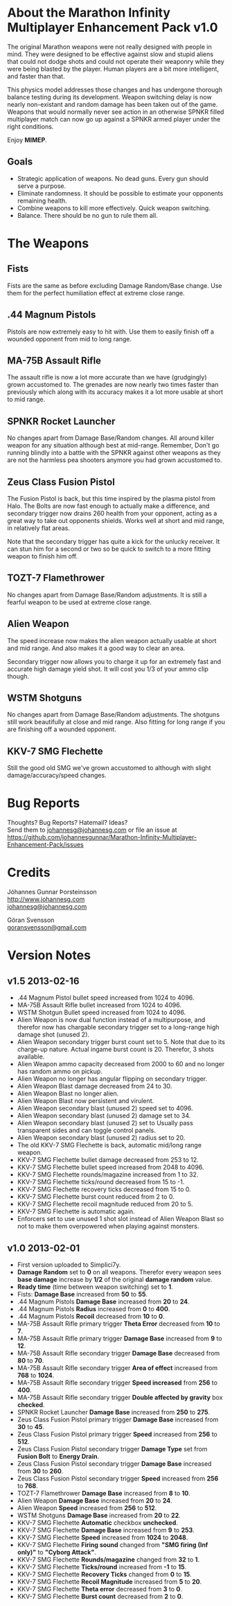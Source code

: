 # About the Marathon Infinity Multiplayer Enhancement Pack v1.0

The original Marathon weapons were not really designed with people in mind. They were designed to be effective against slow and stupid aliens that could not dodge shots and could not operate their weaponry while they were being blasted by the player. Human players are a bit more intelligent, and faster than that.

This physics model addresses those changes and has undergone thorough balance testing during its development. Weapon switching delay is now nearly non-existant and random damage has been taken out of the game. Weapons that would normally never see action in an otherwise SPNKR filled multiplayer match can now go up against a SPNKR armed player under the right conditions.  

Enjoy **MIMEP**.

## Goals

- Strategic application of weapons. No dead guns. Every gun should serve a purpose.
- Eliminate randomness. It should be possible to estimate your opponents remaining health.
- Combine weapons to kill more effectively. Quick weapon switching.
- Balance. There should be no gun to rule them all. 

# The Weapons

## Fists
Fists are the same as before excluding Damage Random/Base change. Use them for the perfect humiliation effect at extreme close range.

## .44 Magnum Pistols
Pistols are now extremely easy to hit with. Use them to easily finish off a wounded opponent from mid to long range.

## MA-75B Assault Rifle
The assault rifle is now a lot more accurate than we have (grudgingly) grown accustomed to. The grenades are now nearly two times faster than previously which along with its accuracy makes it a lot more usable at short to mid range.

## SPNKR Rocket Launcher
No changes apart from Damage Base/Random changes. All around killer weapon for any situation although best at mid-range. Remember, Don't go running blindly into a battle with the SPNKR against other weapons as they are not the harmless pea shooters anymore you had grown accustomed to.

## Zeus Class Fusion Pistol
The Fusion Pistol is back, but this time inspired by the plasma pistol from Halo. The Bolts are now fast enough to actually make a difference, and secondary trigger now drains 260 health from your opponent, acting as a great way to take out opponents shields. Works well at short and mid range, in relatively flat areas.

Note that the secondary trigger has quite a kick for the unlucky receiver. It can stun him for a second or two so be quick to switch to a more fitting weapon to finish him off.

## TOZT-7 Flamethrower
No changes apart from Damage Base/Random adjustments. It is still a fearful weapon to be used at extreme close range.

## Alien Weapon
The speed increase now makes the alien weapon actually usable at short and mid range. And also makes it a good way to clear an area.

Secondary trigger now allows you to charge it up for an extremely fast and accurate high damage yield shot. It will cost you 1/3 of your ammo clip though.

## WSTM Shotguns
No changes apart from Damage Base/Random adjustments. The shotguns still work beautifully at close and mid range. Also fitting for long range if you are finishing off a wounded opponent.

## KKV-7 SMG Flechette
Still the good old SMG we've grown accustomed to although with slight damage/accuracy/speed changes.

# Bug Reports
Thoughts? Bug Reports? Hatemail? Ideas?  
Send them to johannesg@johannesg.com or file an issue at https://github.com/johannesgunnar/Marathon-Infinity-Multiplayer-Enhancement-Pack/issues

# Credits
Jóhannes Gunnar Þorsteinsson  
http://www.johannesg.com  
johannesg@johannesg.com

Göran Svensson  
goransvensson@gmail.com

# Version Notes

## v1.5 2013-02-16
- .44 Magnum Pistol bullet speed increased from 1024 to 4096.
- MA-75B Assault Rifle bullet increased from 1024 to 4096.
- WSTM Shotgun Bullet speed increased from 1024 to 4096.
- Alien Weapon is now dual function instead of a multipurpose, and therefor now has chargable secondary trigger set to a long-range high damage shot (unused 2).
- Alien Weapon secondary trigger burst count set to 5. Note that due to its charge-up nature. Actual ingame burst count is 20. Therefor, 3 shots available.
- Alien Weapon ammo capacity decreased from 2000 to 60 and no longer has random ammo on pickup.
- Alien Weapon no longer has angular flipping on secondary trigger.
- Alien Weapon Blast damage decreased from 24 to 30.
- Alien Weapon Blast no longer alien.
- Alien Weapon Blast now persistent and virulent.
- Alien Weapon secondary blast (unused 2) speed set to 4096.
- Alien Weapon secondary blast (unused 2) damage set to 34.
- Alien Weapon secondary blast (unused 2) set to Usually pass transparent sides and can toggle control panels.
- Alien Weapon secondary blast (unused 2) radius set to 20.
- The old KKV-7 SMG Flechette is back, automatic mid/long range weapon.
- KKV-7 SMG Flechette bullet damage decreased from 253 to 12.
- KKV-7 SMG Flechette bullet speed increased from 2048 to 4096.
- KKV-7 SMG Flechette rounds/magazine increased from 1 to 32.
- KKV-7 SMG Flechette ticks/round decreased from 15 to -1.
- KKV-7 SMG Flechette recovery ticks decreased from 15 to 0.
- KKV-7 SMG Flechette burst count reduced from 2 to 0.
- KKV-7 SMG Flechette recoil magnitude reduced from 20 to 5.
- KKV-7 SMG Flechette is automatic again.
- Enforcers set to use unused 1 shot slot instead of Alien Weapon Blast so not to make them overpowered when playing against monsters.

## v1.0 2013-02-01
- First version uploaded to Simplici7y.
- **Damage Random** set to **0** on all weapons. Therefor every weapon sees **base damage** increase by **1/2** of the original **damage random** value.
- **Ready time** (time between weapon switching) set to **1**.
- Fists: **Damage Base** increased from **50** to **55**.
- .44 Magnum Pistols **Damage Base** increased from **20** to **24**.
- .44 Magnum Pistols **Radius** increased from **0** to **400**.
- .44 Magnum Pistols **Recoil** decreased from **10** to **0**.
- MA-75B Assault Rifle primary trigger **Theta Error** decreased from **10** to **7**.
- MA-75B Assault Rifle primary trigger **Damage Base** increased from **9** to **12**.
- MA-75B Assault Rifle secondary trigger **Damage Base** decreased from **80** to **70**.
- MA-75B Assault Rifle secondary trigger **Area of effect** increased from **768** to **1024**.
- MA-75B Assault Rifle secondary trigger **Speed increased** from **256** to **400**.
- MA-75B Assault Rifle secondary trigger **Double affected by gravity** box **checked**.
- SPNKR Rocket Launcher **Damage Base** increased from **250** to **275**.
- Zeus Class Fusion Pistol primary trigger **Damage Base** increased from **30** to **45**.
- Zeus Class Fusion Pistol primary trigger **Speed** increased from **256** to **512**.
- Zeus Class Fusion Pistol secondary trigger **Damage Type** set from **Fusion Bolt** to **Energy Drain**.
- Zeus Class Fusion Pistol secondary trigger **Damage Base** increased from **30** to **260**.
- Zeus Class Fusion Pistol secondary trigger **Speed** increased from **256** to **768**.
- TOZT-7 Flamethrower **Damage Base** increased from **8** to **10**.
- Alien Weapon **Damage Base** increased from **20** to **24**.
- Alien Weapon **Speed** increased from **256** to **512**.
- WSTM Shotguns **Damage Base** increased from **20** to **22**.
- KKV-7 SMG Flechette **Automatic** checkbox **unchecked**.
- KKV-7 SMG Flechette **Damage Base** increased from **9** to **253**.
- KKV-7 SMG Flechette **Speed** increased from **1024** to **2048**.
- KKV-7 SMG Flechette **Firing sound** changed from **"SMG firing (Inf only)"** to **"Cyborg Attack"**.
- KKV-7 SMG Flechette **Rounds/magazine** changed from **32** to **1**.
- KKV-7 SMG Flechette **Ticks/round** increased from **-1** to **15**.
- KKV-7 SMG Flechette **Recovery Ticks** changed from **0** to **15**.
- KKV-7 SMG Flechette **Recoil Magnitude** increased from **5** to **20**.
- KKV-7 SMG Flechette **Theta error** decreased from **3** to **0**.
- KKV-7 SMG Flechette **Burst count** decreased from **2** to **0**.